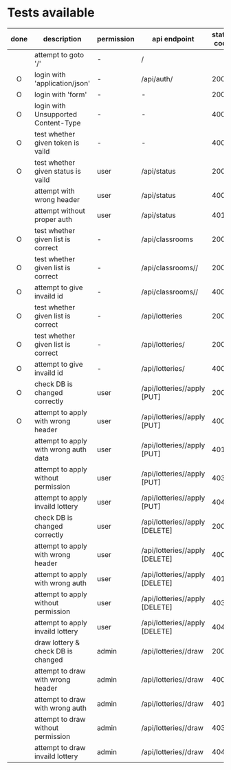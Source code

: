 # Tests available

| done | description                           | permission | api endpoint                       | status code |  test_method name                      |
|:----:|---------------------------------------|------------|------------------------------------|-------------|----------------------------------------|
|      | attempt to goto '/'                   |  -         | /                                  |             | test_toppage                           |
|  O   | login with 'application/json'         |  -         | /api/auth/                         | 200         | test_login                             |
|  O   | login with 'form'                     |  -         |   -                                | 200         | test_login_form                        |
|  O   | login with Unsupported Content-Type   |  -         |   -                                | 400         | test_login_invaild                     |
|  O   | test whether given token is vaild     |  -         |   -                                | 400         | test_auth_token                        |
|  O   | test whether given status is vaild    |  user      | /api/status                        | 200         | test_status                            |
|      | attempt with wrong header             |  user      | /api/status                        | 400         | test_status_wrong_header               |
|      | attempt without proper auth           |  user      | /api/status                        | 401         | test_status_invaild_auth               |
|  O   | test whether given list is correct    |  -         | /api/classrooms                    | 200         | test_get_allclassrooms                 |
|  O   | test whether given list is correct    |  -         | /api/classrooms/<id>/              | 200         | test_get_specific_classroom            |
|  O   | attempt to give invaild id            |  -         | /api/classrooms/<id>/              | 400         | test_get_specific_classroom_invaild_id |
|  O   | test whether given list is correct    |  -         | /api/lotteries                     | 200         | test_get_alllotteries                  |
|  O   | test whether given list is correct    |  -         | /api/lotteries/<id>                | 200         | test_get_specific_lottery              |
|  O   | attempt to give invaild id            |  -         | /api/lotteries/<id>                | 400         | test_get_specific_lottery_invalid_id   |
|  O   | check DB is changed correctly         |  user      | /api/lotteries/<id>/apply [PUT]    | 200         | test_apply                             |
|  O   | attempt to apply with wrong header    |  user      | /api/lotteries/<id>/apply [PUT]    | 400         | test_apply_invaild_header              |
|      | attempt to apply with wrong auth data |  user      | /api/lotteries/<id>/apply [PUT]    | 401         | test_apply_invaild_auth                |
|      | attempt to apply without permission   |  user      | /api/lotteries/<id>/apply [PUT]    | 403         | test_apply_noperm                      |
|      | attempt to apply invaild lottery      |  user      | /api/lotteries/<id>/apply [PUT]    | 404         | test_apply_invaild                     |
|      | check DB is changed correctly         |  user      | /api/lotteries/<id>/apply [DELETE] | 200         | test_cancel                            |
|      | attempt to apply with wrong header    |  user      | /api/lotteries/<id>/apply [DELETE] | 400         | test_cancel_invaild_header             |
|      | attempt to apply with wrong auth      |  user      | /api/lotteries/<id>/apply [DELETE] | 401         | test_cancel_invaild_auth               |
|      | attempt to apply without permission   |  user      | /api/lotteries/<id>/apply [DELETE] | 403         | test_cancel_noperm                     |
|      | attempt to apply invaild lottery      |  user      | /api/lotteries/<id>/apply [DELETE] | 404         | test_cancel_invaild                    |
|      | draw lottery & check DB is changed    |  admin     | /api/lotteries/<id>/draw           | 200         | test_draw                              |
|      | attempt to draw with wrong header     |  admin     | /api/lotteries/<id>/draw           | 400         | test_draw_invaild_header               |
|      | attempt to draw with wrong auth       |  admin     | /api/lotteries/<id>/draw           | 401         | test_draw_invaild_auth                 |
|      | attempt to draw without permission    |  admin     | /api/lotteries/<id>/draw           | 403         | test_draw_noperm                       |
|      | attempt to draw invaild lottery       |  admin     | /api/lotteries/<id>/draw           | 404         | test_draw_invaild                      |
